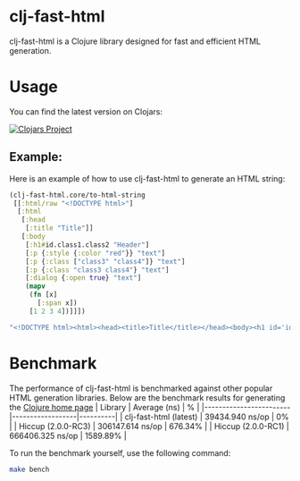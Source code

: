 # clj-fast-html
clj-fast-html is a Clojure library designed for fast and efficient HTML generation.

# Usage
You can find the latest version on Clojars:

[![Clojars Project](http://clojars.org/io.github.panthevm/clj-fast-html/latest-version.svg)](https://clojars.org/io.github.panthevm/clj-fast-html) <br>

## Example:
Here is an example of how to use clj-fast-html to generate an HTML string:
``` clj
(clj-fast-html.core/to-html-string
 [[:html/raw "<!DOCTYPE html>"]
  [:html
   [:head
    [:title "Title"]]
   [:body
    [:h1#id.class1.class2 "Header"]
    [:p {:style {:color "red"}} "text"]
    [:p {:class ["class3" "class4"]} "text"]
    [:p {:class "class3 class4"} "text"]
    [:dialog {:open true} "text"]
    (mapv
     (fn [x]
       [:span x])
     [1 2 3 4])]]]) 

"<!DOCTYPE html><html><head><title>Title</title></head><body><h1 id='id' class='class1 class2'>Header</h1><p style='color:red'>text</p><p class='class3 class4'>text</p><p class='class3 class4'>text</p><dialog open>text</dialog><span>1</span><span>2</span><span>3</span><span>4</span></body></html>"
```

# Benchmark
The performance of clj-fast-html is benchmarked against other popular HTML generation libraries. Below are the benchmark results for generating the [Clojure home page](https://clojure.org/)
| Library                | Average (ns)     | %        |
|------------------------|------------------|----------|
| clj-fast-html (latest) | 39434.940 ns/op  | 0%       |
| Hiccup (2.0.0-RC3)     | 306147.614 ns/op | 676.34%  |
| Hiccup (2.0.0-RC1)     | 666406.325 ns/op | 1589.89% |

To run the benchmark yourself, use the following command:
``` bash
make bench
```
